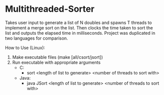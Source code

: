 # Multithreaded-Sorter
 Takes user input to generate a list of N doubles and spawns T threads to implement a merge sort on the list. Then clocks the time taken to sort the list and outputs the elapsed time in milliseconds. Project was duplicated in two languages for comparison.

How to Use (Linux):

1. Make executable files (make [all/csort/jsort])
2. Run executable with appropriate arguments
   - C:
     - sort \<length of list to generate\> \<number of threads to sort with\>
   - Java: 
     - java JSort \<length of list to generate\> \<number of threads to sort with\>
